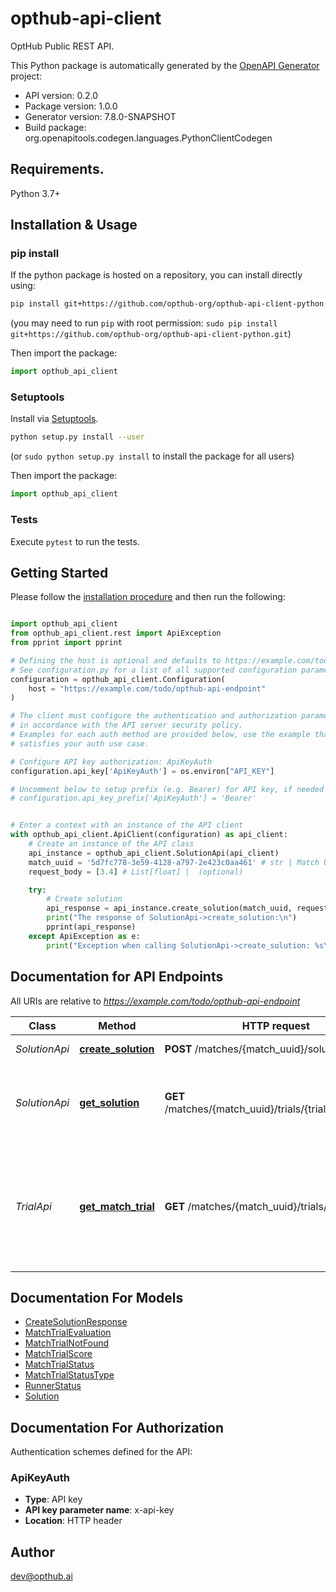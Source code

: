 # opthub-api-client
OptHub Public REST API.

This Python package is automatically generated by the [OpenAPI Generator](https://openapi-generator.tech) project:

- API version: 0.2.0
- Package version: 1.0.0
- Generator version: 7.8.0-SNAPSHOT
- Build package: org.openapitools.codegen.languages.PythonClientCodegen

## Requirements.

Python 3.7+

## Installation & Usage
### pip install

If the python package is hosted on a repository, you can install directly using:

```sh
pip install git+https://github.com/opthub-org/opthub-api-client-python.git
```
(you may need to run `pip` with root permission: `sudo pip install git+https://github.com/opthub-org/opthub-api-client-python.git`)

Then import the package:
```python
import opthub_api_client
```

### Setuptools

Install via [Setuptools](http://pypi.python.org/pypi/setuptools).

```sh
python setup.py install --user
```
(or `sudo python setup.py install` to install the package for all users)

Then import the package:
```python
import opthub_api_client
```

### Tests

Execute `pytest` to run the tests.

## Getting Started

Please follow the [installation procedure](#installation--usage) and then run the following:

```python

import opthub_api_client
from opthub_api_client.rest import ApiException
from pprint import pprint

# Defining the host is optional and defaults to https://example.com/todo/opthub-api-endpoint
# See configuration.py for a list of all supported configuration parameters.
configuration = opthub_api_client.Configuration(
    host = "https://example.com/todo/opthub-api-endpoint"
)

# The client must configure the authentication and authorization parameters
# in accordance with the API server security policy.
# Examples for each auth method are provided below, use the example that
# satisfies your auth use case.

# Configure API key authorization: ApiKeyAuth
configuration.api_key['ApiKeyAuth'] = os.environ["API_KEY"]

# Uncomment below to setup prefix (e.g. Bearer) for API key, if needed
# configuration.api_key_prefix['ApiKeyAuth'] = 'Bearer'


# Enter a context with an instance of the API client
with opthub_api_client.ApiClient(configuration) as api_client:
    # Create an instance of the API class
    api_instance = opthub_api_client.SolutionApi(api_client)
    match_uuid = '5d7fc778-3e59-4128-a797-2e423c0aa461' # str | Match UUID
    request_body = [3.4] # List[float] |  (optional)

    try:
        # Create solution
        api_response = api_instance.create_solution(match_uuid, request_body=request_body)
        print("The response of SolutionApi->create_solution:\n")
        pprint(api_response)
    except ApiException as e:
        print("Exception when calling SolutionApi->create_solution: %s\n" % e)

```

## Documentation for API Endpoints

All URIs are relative to *https://example.com/todo/opthub-api-endpoint*

Class | Method | HTTP request | Description
------------ | ------------- | ------------- | -------------
*SolutionApi* | [**create_solution**](docs/SolutionApi.md#create_solution) | **POST** /matches/{match_uuid}/solutions | Create solution
*SolutionApi* | [**get_solution**](docs/SolutionApi.md#get_solution) | **GET** /matches/{match_uuid}/trials/{trial_no}/solution | Retrieve a solution submitted by the participant themselves.
*TrialApi* | [**get_match_trial**](docs/TrialApi.md#get_match_trial) | **GET** /matches/{match_uuid}/trials/{trial_no} | Retrieve status of a specific Trial related to the Solution submitted by the Participant themselves.


## Documentation For Models

 - [CreateSolutionResponse](docs/CreateSolutionResponse.md)
 - [MatchTrialEvaluation](docs/MatchTrialEvaluation.md)
 - [MatchTrialNotFound](docs/MatchTrialNotFound.md)
 - [MatchTrialScore](docs/MatchTrialScore.md)
 - [MatchTrialStatus](docs/MatchTrialStatus.md)
 - [MatchTrialStatusType](docs/MatchTrialStatusType.md)
 - [RunnerStatus](docs/RunnerStatus.md)
 - [Solution](docs/Solution.md)


<a id="documentation-for-authorization"></a>
## Documentation For Authorization


Authentication schemes defined for the API:
<a id="ApiKeyAuth"></a>
### ApiKeyAuth

- **Type**: API key
- **API key parameter name**: x-api-key
- **Location**: HTTP header


## Author

dev@opthub.ai


